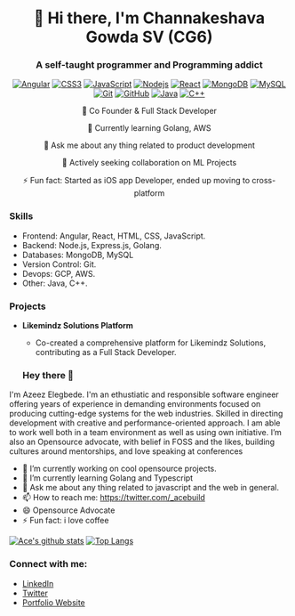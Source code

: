 <h1 align="center">👋 Hi there, I'm Channakeshava Gowda SV (CG6)</h1>
<h3 align="center">A self-taught programmer and Programming addict</h3>

<p align="center">
  <a href="https://github.com/CGCode6/"><img src="https://img.shields.io/badge/-Angular-red?style=flat-square&logo=html5&logoColor=white" alt="Angular"></a>
  <a href="https://github.com/CGCode6/"><img src="https://img.shields.io/badge/-CSS3-1572B6?style=flat-square&logo=css3" alt="CSS3"></a>
  <a href="https://github.com/CGCode6/"><img src="https://img.shields.io/badge/-JavaScript-black?style=flat-square&logo=javascript" alt="JavaScript"></a>
  <a href="https://github.com/CGCode6/"><img src="https://img.shields.io/badge/-Nodejs-black?style=flat-square&logo=Node.js" alt="Nodejs"></a>
  <a href="https://github.com/CGCode6/"><img src="https://img.shields.io/badge/-React-black?style=flat-square&logo=react" alt="React"></a>
  <a href="https://github.com/CGCode6/"><img src="https://img.shields.io/badge/-MongoDB-black?style=flat-square&logo=mongodb" alt="MongoDB"></a>
  <a href="https://github.com/CGCode6/"><img src="https://img.shields.io/badge/-MySQL-black?style=flat-square&logo=mysql" alt="MySQL"></a>
  <a href="https://github.com/CGCode6/"><img src="https://img.shields.io/badge/-Git-black?style=flat-square&logo=git" alt="Git"></a>
  <a href="https://github.com/CGCode6/"><img src="https://img.shields.io/badge/-GitHub-181717?style=flat-square&logo=github" alt="GitHub"></a>
  <a href="https://github.com/CGCode6/"><img src="https://img.shields.io/badge/-Java-black?style=flat-square&logo=Java" alt="Java"></a>
  <a href="https://github.com/CGCode6/"><img src="https://img.shields.io/badge/-C++-00599C?style=flat-square&logo=c%2B%2B" alt="C++"></a>
</p>

<p align="center">🚀 Co Founder & Full Stack Developer</p>
<p align="center">🌱 Currently learning Golang, AWS</p>
<p align="center">💬 Ask me about any thing related to product development</p>
<p align="center">👯 Actively seeking collaboration on ML Projects</p>
<p align="center">⚡ Fun fact: Started as iOS app Developer, ended up moving to cross-platform</p>

### Skills
- Frontend: Angular, React, HTML, CSS, JavaScript.
- Backend: Node.js, Express.js, Golang.
- Databases: MongoDB, MySQL
- Version Control: Git.
- Devops: GCP, AWS.
- Other: Java, C++.

### Projects
- **Likemindz Solutions Platform**
  - Co-created a comprehensive platform for Likemindz Solutions, contributing as a Full Stack Developer.


   ### Hey there 👋 
I'm Azeez Elegbede. I'm an ethustiatic and responsible software engineer offering years of experience in demanding environments focused on producing cutting-edge systems for the web industries. Skilled in directing development with creative and performance-oriented approach. I am able to work well both in a team environment as well as using own initiative. I’m also an Opensource advocate, with belief in FOSS and the likes, building cultures around mentorships, and love speaking at conferences

- 🔭 I’m currently working on cool opensource projects.
- 🌱 I’m currently learning Golang and Typescript
- 💬 Ask me about any thing related to javascript and the web in general.
- 📫 How to reach me: https://twitter.com/_acebuild
- 😄 Opensource Advocate
- ⚡ Fun fact: i love coffee



[![Ace's github stats](https://github-readme-stats.vercel.app/api?username=CG6-Tech&show_icons=true)](https://github.com/CG6-Tech/github-readme-stats)
[![Top Langs](https://github-readme-stats.vercel.app/api/top-langs/?username=CG6-Tech&layout=compact)](https://github.com/CG6-Tech/github-readme-stats)

### Connect with me:
- [LinkedIn](YOUR_LINKEDIN_PROFILE_LINK)
- [Twitter](YOUR_TWITTER_PROFILE_LINK)
- [Portfolio Website](YOUR_PORTFOLIO_LINK)
